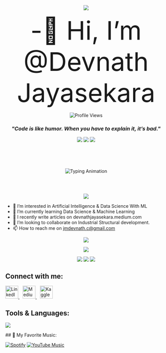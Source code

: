 <p align="center">
  <img src="https://capsule-render.vercel.app/api?type=waving&color=0e75b6&height=150&section=header&text=Welcome%20to%20My%20GitHub!&fontSize=30&fontAlign=center" />
</p>
<p align="center">
  <span style="font-size:80px;">-👋 Hi, I’m @Devnath Jayasekara</span>
</p>

<p align="center">
  <img src="https://komarev.com/ghpvc/?username=Devnath03&label=Profile%20views&color=0e75b6&style=flat" alt="Profile Views" />
</p>

<h3 align="center"><i>"Code is like humor. When you have to explain it, it’s bad."</i></h3>

<p align="center">
  <img src="https://img.shields.io/badge/Python-3670A0?style=for-the-badge&logo=python&logoColor=ffdd54"/>
  <img src="https://img.shields.io/badge/Machine%20Learning-009688?style=for-the-badge&logo=scikit-learn&logoColor=white"/>
  <img src="https://img.shields.io/badge/Data%20Science-FB8C00?style=for-the-badge&logo=databricks&logoColor=white"/>
</p>

<br><br><br>
<!-- <p align="center">
  <img src="https://readme-typing-svg.demolab.com?font=Times+New+Roman&size=40&pause=1000&random=true&width=600&height=54&lines=Hi%21+I'm+Devnath+Jayasekara;Data+Science + Machine Learning ;Exploring+AI+and+Machine+Learning" alt="Typing Animation" />
</p> -->

<p align="center">
  <img src="https://readme-typing-svg.demolab.com?font=Times+New+Roman&size=30&pause=1000&center=true&width=700&height=70&lines=Hi!+I'm+Devnath+Jayasekara;Exploring+AI+%26+Machine+Learning;Data+Science+Enthusiast;Exploring+AI+%26+Machine+Learning;Thanks+for+the+follow!;Exploring+AI+%26+Machine+Learning" alt="Typing Animation" />
</p>

<br><br>

<p align="center">
  <img src="https://github-readme-activity-graph.vercel.app/graph?username=Devnath03&bg_color=121212&color=548151&line=c5fcf6&point=97ff42&area=true&hide_border=true" />
</p>

- 👀 I’m interested in Artificial Intelligence & Data Science With ML
- 🌱 I’m currently learning Data Science & Machine Learning
- 📝 I recently write articles on devnathjayasekara.medium.com
- 💞️ I’m looking to collaborate on Industrial Structural development.
- 📫 How to reach me on jmdevnath.c@gmail.com

<p align="center">
  <img src="https://github-profile-trophy.vercel.app/?username=Devnath03&theme=algolia&no-frame=true&no-bg=true&margin-w=4" />
</p>

<p align="center">
  <img src="https://github-profile-summary-cards.vercel.app/api/cards/profile-details?username=Devnath03&theme=github_dark" />
</p>

<p align="center">
  <img src="https://github-readme-stats.vercel.app/api?username=Devnath03&show_icons=true&theme=tokyonight&hide_border=true" />
  <img src="https://github-readme-streak-stats.herokuapp.com/?user=Devnath03&theme=tokyonight&hide_border=true" />
  <img src="https://github-readme-stats.vercel.app/api/top-langs/?username=Devnath03&layout=compact&theme=tokyonight&hide_border=true" />
</p>


## Connect with me: 
  <p align="left">
  <a href="https://www.linkedin.com/in/devnath-jayasekara-233996320/" target="_blank" style="margin-right: 10px;">
    <img src="https://cdn.jsdelivr.net/gh/devicons/devicon/icons/linkedin/linkedin-original.svg" alt="LinkedIn" width="40" height="40">
  </a> 
  
  <a href="https://medium.com/@devnathjayasekara" target="_blank" style="margin-right: 10px;">
    <img src="https://upload.wikimedia.org/wikipedia/commons/e/ec/Medium_logo_Monogram.svg" alt="Medium" width="40" height="40">
  </a>

  <a href="https://www.kaggle.com/jmdevnath" target="_blank" style="margin-right: 10px;">
    <img src="https://upload.wikimedia.org/wikipedia/commons/7/7c/Kaggle_logo.png" alt="Kaggle" width="40" height="40">
  </a>
</p>

 ## Tools & Languages:
 
<p align="left">
  <img src="https://skillicons.dev/icons?i=cpp,cs,figma,git,github,gitlab,html,css,js,ts,python,java,php,kotlin,r,bootstrap,mysql,mongodb,nodejs,express,react,postman,vscode,androidstudio,linux,aws,docker,numpy,pandas,tableau,powerbi" />

  
  <!--   <a href="https://www.android.com/" target="_blank" style="margin-right: 10px;">
    <img src="https://raw.githubusercontent.com/devicons/devicon/master/icons/android/android-original-wordmark.svg" alt="Android" width="40" height="40">
  </a>
  
  <a href="https://en.wikipedia.org/wiki/C%2B%2B" target="_blank" style="margin-right: 10px;">
    <img src="https://raw.githubusercontent.com/devicons/devicon/master/icons/cplusplus/cplusplus-original.svg" alt="C++" width="40" height="40">
  </a>

  <a href="https://dotnet.microsoft.com/en-us/download/dotnet" target="_blank" style="margin-right: 10px;">
    <img src="https://raw.githubusercontent.com/devicons/devicon/master/icons/csharp/csharp-original.svg" alt="C#" width="40" height="40">
  </a>

  <a href="https://www.figma.com/" target="_blank" style="margin-right: 10px;">
    <img src="https://raw.githubusercontent.com/devicons/devicon/master/icons/figma/figma-original.svg" alt="Figma" width="40" height="40">
  </a>

  <a href="https://git-scm.com/" target="_blank" style="margin-right: 10px;">
    <img src="https://raw.githubusercontent.com/devicons/devicon/master/icons/git/git-original.svg" alt="Git" width="40" height="40">
  </a>
  
  <a href="https://developer.mozilla.org/en-US/docs/Web/HTML" target="_blank" style="margin-right: 10px;">
    <img src="https://raw.githubusercontent.com/devicons/devicon/master/icons/html5/html5-original-wordmark.svg" alt="HTML" width="40" height="40">
  </a>

  <a href="https://www.java.com/en/" target="_blank" style="margin-right: 10px;">
    <img src="https://raw.githubusercontent.com/devicons/devicon/master/icons/java/java-original-wordmark.svg" alt="Java" width="40" height="40">
  </a>

  <a href="https://developer.mozilla.org/en-US/docs/Web/JavaScript" target="_blank" style="margin-right: 10px;">
    <img src="https://raw.githubusercontent.com/devicons/devicon/master/icons/javascript/javascript-original.svg" alt="JavaScript" width="40" height="40">
  </a>

  <a href="https://www.php.net/" target="_blank" style="margin-right: 10px;">
    <img src="https://raw.githubusercontent.com/devicons/devicon/master/icons/php/php-original.svg" alt="PHP" width="40" height="40">
  </a>

  <a href="https://www.mysql.com/" target="_blank" style="margin-right: 10px;">
    <img src="https://raw.githubusercontent.com/devicons/devicon/master/icons/mysql/mysql-original-wordmark.svg" alt="MySQL" width="40" height="40">
  </a>

  <a href="https://www.mongodb.com/" target="_blank" style="margin-right: 10px;">
    <img src="https://raw.githubusercontent.com/devicons/devicon/master/icons/mongodb/mongodb-original-wordmark.svg" alt="MongoDB" width="40" height="40">
  </a>

  <a href="https://nodejs.org/" target="_blank" style="margin-right: 10px;">
    <img src="https://raw.githubusercontent.com/devicons/devicon/master/icons/nodejs/nodejs-original-wordmark.svg" alt="Node.js" width="40" height="40">
  </a>

  <a href="https://reactjs.org/" target="_blank" style="margin-right: 10px;">
    <img src="https://raw.githubusercontent.com/devicons/devicon/master/icons/react/react-original-wordmark.svg" alt="React" width="40" height="40">
  </a>

  <a href="https://reactnative.dev/" target="_blank" style="margin-right: 10px;">
    <img src="https://raw.githubusercontent.com/devicons/devicon/master/icons/react/react-original.svg" alt="React Native" width="40" height="40">
  </a>

  <a href="https://www.postman.com/" target="_blank" style="margin-right: 10px;">
    <img src="https://raw.githubusercontent.com/devicons/devicon/master/icons/postman/postman-original.svg" alt="Postman" width="40" height="40">
  </a>
  
  <a href="https://developer.mozilla.org/en-US/docs/Web/CSS" target="_blank" style="margin-right: 10px;">
    <img src="https://raw.githubusercontent.com/devicons/devicon/master/icons/css3/css3-original-wordmark.svg" alt="CSS" width="40" height="40">
  </a>

  <a href="https://www.python.org/" target="_blank" style="margin-right: 10px;">
    <img src="https://raw.githubusercontent.com/devicons/devicon/master/icons/python/python-original.svg" alt="Python" width="40" height="40">
  </a>
  
<a href="https://kotlinlang.org/" target="_blank" style="margin-right: 10px;">
  <img src="https://raw.githubusercontent.com/devicons/devicon/master/icons/kotlin/kotlin-original.svg" alt="Kotlin" width="40" height="40">
</a>

<a href="https://numpy.org/" target="_blank" style="margin-right: 10px;">
  <img src="https://raw.githubusercontent.com/devicons/devicon/master/icons/numpy/numpy-original.svg" alt="Numpy" width="40" height="40">
</a>

<a href="https://pandas.pydata.org/" target="_blank" style="margin-right: 10px;">
  <img src="https://raw.githubusercontent.com/devicons/devicon/master/icons/pandas/pandas-original.svg" alt="Pandas" width="40" height="40">
</a>

<a href="https://www.r-project.org/" target="_blank" style="margin-right: 10px;">
  <img src="https://raw.githubusercontent.com/devicons/devicon/master/icons/r/r-original.svg" alt="R" width="40" height="40">
</a>

<a href="https://getbootstrap.com/" target="_blank" style="margin-right: 10px;">
  <img src="https://raw.githubusercontent.com/devicons/devicon/master/icons/bootstrap/bootstrap-original.svg" alt="Bootstrap" width="40" height="40">
</a>

<a href="https://github.com/Devnath03" target="_blank">
  <img src="https://raw.githubusercontent.com/devicons/devicon/master/icons/github/github-original.svg" alt="GitHub" width="40" height="40" />
</a>

<a href="https://gitlab.com/Devnath03" target="_blank">
  <img src="https://raw.githubusercontent.com/devicons/devicon/master/icons/gitlab/gitlab-original.svg" alt="GitLab" width="40" height="40" />
</a> -->
</p>

<p>
## 🎵 My Favorite Music:

[![Spotify](https://img.shields.io/badge/Listen%20on-Spotify-1DB954?style=for-the-badge&logo=spotify&logoColor=white)](https://open.spotify.com/playlist/your_playlist_id)
[![YouTube Music](https://img.shields.io/badge/Listen%20on-YouTube%20Music-FF0000?style=for-the-badge&logo=youtube&logoColor=white)](https://music.youtube.com/playlist?list=your_playlist_id)

</p><!---
Devnath03/Devnath03 is a ✨ special ✨ repository because its `README.md` (this file) appears on your GitHub profile.
You can click the Preview link to take a look at your changes.
--->



